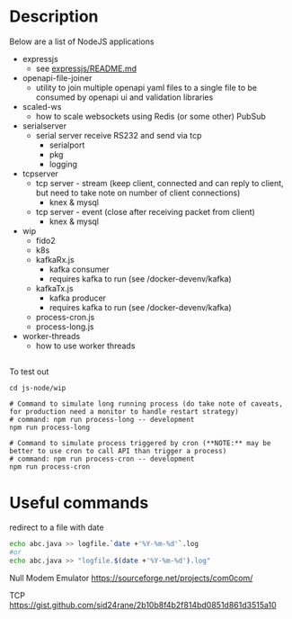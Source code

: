 # Description

Below are a list of NodeJS applications

- expressjs
  - see [expressjs/README.md](expressjs/README.md)
- openapi-file-joiner
  - utility to join multiple openapi yaml files to a single file to be consumed by openapi ui and validation libraries
- scaled-ws
  - how to scale websockets using Redis (or some other) PubSub
- serialserver
  - serial server receive RS232 and send via tcp
    - serialport
    - pkg
    - logging
- tcpserver
  - tcp server - stream (keep client, connected and can reply to client, but need to take note on number of client connections)
    - knex & mysql
  - tcp server - event (close after receiving packet from client)
    - knex & mysql
- wip
  - fido2
  - k8s
  - kafkaRx.js
    - kafka consumer
    - requires kafka to run (see /docker-devenv/kafka)
  - kafkaTx.js
    - kafka producer
    - requires kafka to run (see /docker-devenv/kafka)
  - process-cron.js
  - process-long.js
- worker-threads
  - how to use worker threads

## 

To test out

```
cd js-node/wip

# Command to simulate long running process (do take note of caveats, for production need a monitor to handle restart strategy)
# command: npm run process-long -- development
npm run process-long

# Command to simulate process triggered by cron (**NOTE:** may be better to use cron to call API than trigger a process)
# command: npm run process-cron -- development
npm run process-cron
```




# Useful commands

redirect to a file with date 

```bash
echo abc.java >> logfile.`date +'%Y-%m-%d'`.log
#or
echo abc.java >> "logfile.$(date +'%Y-%m-%d').log"
```

Null Modem Emulator
https://sourceforge.net/projects/com0com/

TCP
https://gist.github.com/sid24rane/2b10b8f4b2f814bd0851d861d3515a10
